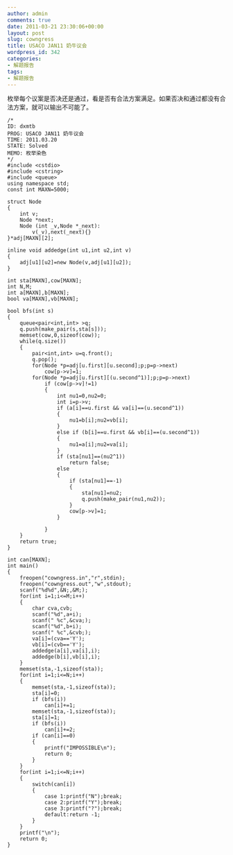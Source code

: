 ```yaml
---
author: admin
comments: true
date: 2011-03-21 23:30:06+00:00
layout: post
slug: cowngress
title: USACO JAN11 奶牛议会
wordpress_id: 342
categories:
- 解题报告
tags:
- 解题报告
---
```


枚举每个议案是否决还是通过，看是否有合法方案满足。如果否决和通过都没有合法方案，就可以输出不可能了。

    
    
    /*
    ID: dxmtb
    PROG: USACO JAN11 奶牛议会
    TIME: 2011.03.20
    STATE: Solved
    MEMO: 枚举染色
    */
    #include <cstdio>
    #include <cstring>
    #include <queue>
    using namespace std;
    const int MAXN=5000;
    
    struct Node
    {
    	int v;
    	Node *next;
    	Node (int _v,Node *_next):
    		v(_v),next(_next){}
    }*adj[MAXN][2];
    
    inline void addedge(int u1,int u2,int v)
    {
    	adj[u1][u2]=new Node(v,adj[u1][u2]);
    }
    
    int sta[MAXN],cow[MAXN];
    int N,M;
    int a[MAXN],b[MAXN];
    bool va[MAXN],vb[MAXN];
    
    bool bfs(int s)
    {
    	queue<pair<int,int> >q;
    	q.push(make_pair(s,sta[s]));
    	memset(cow,0,sizeof(cow));
    	while(q.size())
    	{
    		pair<int,int> u=q.front();
    		q.pop();
    		for(Node *p=adj[u.first][u.second];p;p=p->next)
    			cow[p->v]=1;
    		for(Node *p=adj[u.first][(u.second^1)];p;p=p->next)
    			if (cow[p->v]!=1)
    			{
    				int nu1=0,nu2=0;
    				int i=p->v;
    				if (a[i]==u.first && va[i]==(u.second^1))
    				{
    					nu1=b[i];nu2=vb[i];
    				}
    				else if (b[i]==u.first && vb[i]==(u.second^1))
    				{
    					nu1=a[i];nu2=va[i];
    				}
    				if (sta[nu1]==(nu2^1))
    					return false;
    				else
    				{
    					if (sta[nu1]==-1)
    					{
    						sta[nu1]=nu2;
    						q.push(make_pair(nu1,nu2));
    					}
    					cow[p->v]=1;
    				}
    
    			}
    	}
    	return true;
    }
    
    int can[MAXN];
    int main()
    {
    	freopen("cowngress.in","r",stdin);
    	freopen("cowngress.out","w",stdout);
    	scanf("%d%d",&N;,&M;);
    	for(int i=1;i<=M;i++)
    	{
    		char cva,cvb;
    		scanf("%d",a+i);
    		scanf(" %c",&cva;);
    		scanf("%d",b+i);
    		scanf(" %c",&cvb;);
    		va[i]=(cva=='Y');
    		vb[i]=(cvb=='Y');
    		addedge(a[i],va[i],i);
    		addedge(b[i],vb[i],i);
    	}
    	memset(sta,-1,sizeof(sta));
    	for(int i=1;i<=N;i++)
    	{
    		memset(sta,-1,sizeof(sta));
    		sta[i]=0;
    		if (bfs(i))
    			can[i]+=1;
    		memset(sta,-1,sizeof(sta));
    		sta[i]=1;
    		if (bfs(i))
    			can[i]+=2;
    		if (can[i]==0)
    		{
    			printf("IMPOSSIBLE\n");
    			return 0;
    		}
    	}
    	for(int i=1;i<=N;i++)
    	{
    		switch(can[i])
    		{
    			case 1:printf("N");break;
    			case 2:printf("Y");break;
    			case 3:printf("?");break;
    			default:return -1;
    		}
    	}
    	printf("\n");
    	return 0;
    }
    
    
